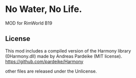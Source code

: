 # No Water, No Life.
MOD for RimWorld B19

## License
This mod includes a compiled version of the Harmony library (0Harmony.dll) made by Andreas Pardeike (MIT license).
https://github.com/pardeike/Harmony

other files are released under the Unlicense.

